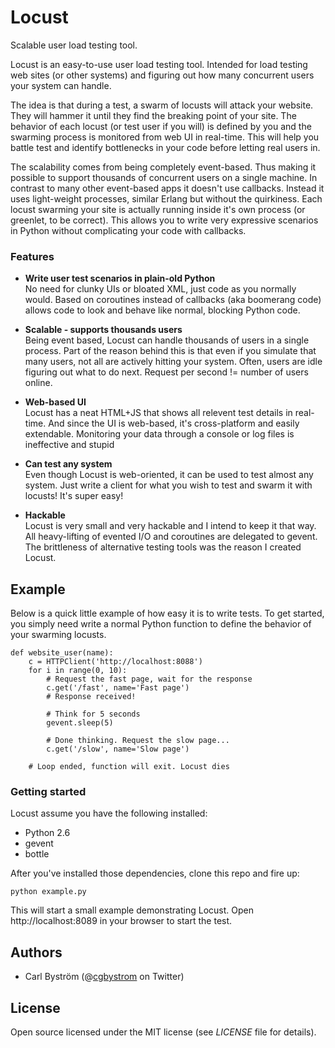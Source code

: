 Locust
======
Scalable user load testing tool.

Locust is an easy-to-use user load testing tool. Intended for load testing web sites (or other systems) and figuring
out how many concurrent users your system can handle.

The idea is that during a test, a swarm of locusts will attack your website. They will hammer it until they find the breaking point of your site. The behavior of each locust (or test user if you will) is defined by you and the swarming process is monitored from web UI in real-time. This will help you battle test and identify bottlenecks in your code before letting real users in.

The scalability comes from being completely event-based. Thus making it possible to support thousands of concurrent users on a single machine.
In contrast to many other event-based apps it doesn't use callbacks. Instead it uses light-weight processes, similar Erlang but without the quirkiness.
Each locust swarming your site is actually running inside it's own process (or greenlet, to be correct).
This allows you to write very expressive scenarios in Python without complicating your code with callbacks.


### Features
* **Write user test scenarios in plain-old Python**<br>
 No need for clunky UIs or bloated XML, just code as you normally would. Based on coroutines instead of callbacks (aka boomerang code) allows code to look and behave like normal, blocking Python code.

* **Scalable - supports thousands users**<br>
 Being event based, Locust can handle thousands of users in a single process.
 Part of the reason behind this is that even if you simulate that many users, not all are actively hitting your system. Often, users are idle figuring out what to do next. Request per second != number of users online.

* **Web-based UI**<br>
 Locust has a neat HTML+JS that shows all relevent test details in real-time. And since the UI is web-based,
 it's cross-platform and easily extendable. Monitoring your data through a console or log files is ineffective and stupid

* **Can test any system**<br>
 Even though Locust is web-oriented, it can be used to test almost any system. Just write a client for what you wish to test and swarm it with locusts! It's super easy!

* **Hackable**<br>
 Locust is very small and very hackable and I intend to keep it that way. All heavy-lifting of evented I/O and coroutines are delegated to gevent. The brittleness of alternative testing tools was the reason I created Locust.

## Example
Below is a quick little example of how easy it is to write tests.
To get started, you simply need write a normal Python function to define the behavior of your swarming locusts.

    def website_user(name):
        c = HTTPClient('http://localhost:8088')
        for i in range(0, 10):
            # Request the fast page, wait for the response
            c.get('/fast', name='Fast page')
            # Response received!

            # Think for 5 seconds
            gevent.sleep(5)
            
            # Done thinking. Request the slow page...
            c.get('/slow', name='Slow page')

        # Loop ended, function will exit. Locust dies


### Getting started
Locust assume you have the following installed:

* Python 2.6
* gevent
* bottle

After you've installed those dependencies, clone this repo and fire up:

    python example.py

This will start a small example demonstrating Locust. Open http://localhost:8089 in your browser to start the test.


## Authors

- Carl Bystr&ouml;m (@<a href="http://twitter.com/cgbystrom">cgbystrom</a> on Twitter)

## License

Open source licensed under the MIT license (see _LICENSE_ file for details).

